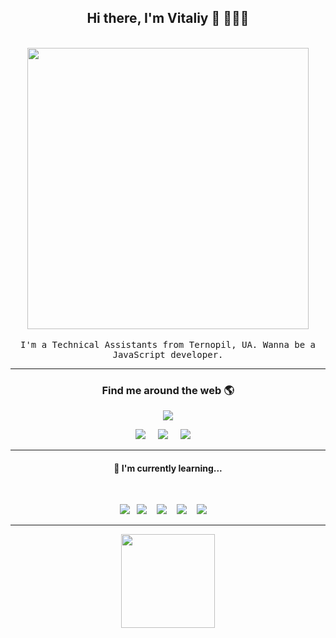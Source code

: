 <h2 align='center'> Hi there, I'm Vitaliy 👋 🧑🏻‍💻 </h2>

<p align="center">
  <br><img src="https://raw.githubusercontent.com/PolarBearGG/PolarBearGG/master/web-developer.gif" width="450px"><br><br>
  <samp> I'm a Technical Assistants from Ternopil, UA. Wanna be a JavaScript developer.
  </samp>
  <br>

</p>


<hr>
<h3  align='center'>Find me around the web 🌎 </h3>

<p align='center'>
  <a href="#"><img src="https://visitor-badge.glitch.me/badge?page_id=PolarBearGG.PolarBearGG"></a>
</p>


<p align='center'>
  <a href="https://t.me/noir00"><img src="https://img.shields.io/badge/telegram-%231DA1F2.svg?&style=for-the-badge&logo=telegram&logoColor=white" /></a>&nbsp;&nbsp;&nbsp;&nbsp;
  <a href="https://www.linkedin.com/in/noir00/"><img src="https://img.shields.io/badge/linkedin-%230077B5.svg?&style=for-the-badge&logo=linkedin&logoColor=white" /></a>&nbsp;&nbsp;&nbsp;&nbsp;
  <a href="mailto:vitaliykorolyk95@gmail.com"><img src="https://img.shields.io/badge/gmail-%23D14836.svg?&style=for-the-badge&logo=gmail&logoColor=white" /></a>&nbsp;&nbsp;&nbsp;&nbsp;
</p>

<hr>
<h4 align='center'> 🌱    I'm currently learning...</h4>
<br>
<p align='center'>
  <img  src="https://img.shields.io/badge/javascript%20-%23F7DF1E.svg?&style=for-the-badge&logo=javascript&logoColor=white" />&nbsp;&nbsp;
  <img  src="https://img.shields.io/badge/react%20-%2361DAFB.svg?&style=for-the-badge&logo=react&logoColor=white" />&nbsp;&nbsp;&nbsp;
  <img  src="https://img.shields.io/badge/node.js%20-%23339933.svg?&style=for-the-badge&logo=node.js&logoColor=white" />&nbsp;&nbsp;&nbsp;
  <img  src="https://img.shields.io/badge/jest%20-%23c21325.svg?&style=for-the-badge&logo=jest&logoColor=white" />&nbsp;&nbsp;&nbsp;
  <img  src="https://img.shields.io/badge/mongoDB%20-%231572B6.svg?&style=for-the-badge&logo=mongodb&logoColor=green" /> &nbsp;&nbsp;&nbsp;
</p>

<hr>
<p align="center">
<img src="https://raw.githubusercontent.com/PolarBearGG/PolarBearGG/master/What-is-Git.gif" height="150px align="middle""/>
  </p>
